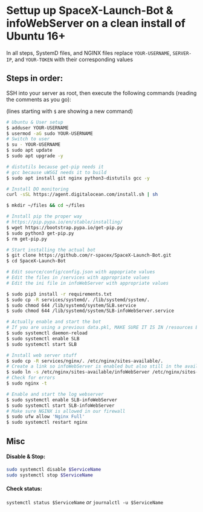 # Settup up SpaceX-Launch-Bot & infoWebServer on a clean install of Ubuntu 16+

In all steps, SystemD files, and NGINX files replace `YOUR-USERNAME`, `SERVER-IP`, and `YOUR-TOKEN` with their corresponding values

## Steps in order:

SSH into your server as root, then execute the following commands (reading the comments as you go):

(lines starting with `$` are showing a new command)

```bash
# Ubuntu & User setup
$ adduser YOUR-USERNAME
$ usermod -aG sudo YOUR-USERNAME
# Switch to user
$ su - YOUR-USERNAME
$ sudo apt update
$ sudo apt upgrade -y

# distutils because get-pip needs it
# gcc because uWSGI needs it to build
$ sudo apt install git nginx python3-distutils gcc -y

# Install DO monitoring
curl -sSL https://agent.digitalocean.com/install.sh | sh

$ mkdir ~/files && cd ~/files

# Install pip the proper way
# https://pip.pypa.io/en/stable/installing/
$ wget https://bootstrap.pypa.io/get-pip.py
$ sudo python3 get-pip.py
$ rm get-pip.py

# Start installing the actual bot
$ git clone https://github.com/r-spacex/SpaceX-Launch-Bot.git
$ cd SpaceX-Launch-Bot

# Edit source/config/config.json with appopriate values
# Edit the files in /services with appropriate values 
# Edit the ini file in infoWebServer with appropriate values

$ sudo pip3 install -r requirements.txt
$ sudo cp -R services/systemd/. /lib/systemd/system/.
$ sudo chmod 644 /lib/systemd/system/SLB.service
$ sudo chmod 644 /lib/systemd/system/SLB-infoWebServer.service

# Actually enable and start the bot
# If you are using a previous data.pkl, MAKE SURE IT IS IN /resources BEFORE STARTING
$ sudo systemctl daemon-reload
$ sudo systemctl enable SLB
$ sudo systemctl start SLB

# Install web server stuff
$ sudo cp -R services/nginx/. /etc/nginx/sites-available/.
# Create a link so infoWebServer is enabled but also still in the available dir
$ sudo ln -s /etc/nginx/sites-available/infoWebServer /etc/nginx/sites-enabled
# Check for errors
$ sudo nginx -t

# Enable and start the log webserver
$ sudo systemctl enable SLB-infoWebServer
$ sudo systemctl start SLB-infoWebServer
# Make sure NGINX is allowed in our firewall
$ sudo ufw allow 'Nginx Full'
$ sudo systemctl restart nginx
```

## Misc

#### Disable & Stop:

```bash
sudo systemctl disable $ServiceName
sudo systemctl stop $ServiceName
```

#### Check status:

`systemctl status $ServiceName` *or* `journalctl -u $ServiceName`
